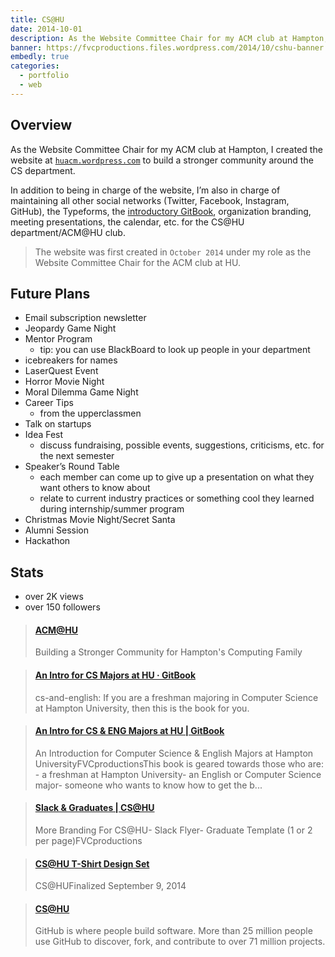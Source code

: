 ```yaml
---
title: CS@HU
date: 2014-10-01
description: As the Website Committee Chair for my ACM club at Hampton, I created the website at huacm.wordpress.com to build a stronger community around the CS department.
banner: https://fvcproductions.files.wordpress.com/2014/10/cshu-banner.jpg
embedly: true
categories:
  - portfolio
  - web
---
```


## Overview

As the Website Committee Chair for my ACM club at Hampton, I created the website at [`huacm.wordpress.com`](https://huacm.wordpress.com "CS@HU") to build a stronger community around the CS department.

In addition to being in charge of the website, I’m also in charge of maintaining all other social networks (Twitter, Facebook, Instagram, GitHub), the Typeforms, the [introductory GitBook](https://bit.ly/hu-book "GitBook"), organization branding, meeting presentations, the calendar, etc. for the CS@HU department/ACM@HU club.

> The website was first created in `October 2014` under my role as the Website Committee Chair for the ACM club at HU.

## Future Plans

* Email subscription newsletter
* Jeopardy Game Night
* Mentor Program
  * tip: you can use BlackBoard to look up people in your department
* icebreakers for names
* LaserQuest Event
* Horror Movie Night
* Moral Dilemma Game Night
* Career Tips
  * from the upperclassmen
* Talk on startups
* Idea Fest
  * discuss fundraising, possible events, suggestions, criticisms, etc. for the next semester
* Speaker’s Round Table
  * each member can come up to give up a presentation on what they want others to know about
  * relate to current industry practices or something cool they learned during internship/summer program
* Christmas Movie Night/Secret Santa
* Alumni Session
* Hackathon

## Stats

* over 2K views
* over 150 followers

<blockquote class="embedly-card"><h4><a href="https://huacm.wordpress.com">ACM@HU</a></h4><p>Building a Stronger Community for Hampton's Computing Family</p></blockquote>

<blockquote class="embedly-card"><h4><a href="https://bit.ly/hu-book">An Intro for CS Majors at HU · GitBook</a></h4><p>cs-and-english: If you are a freshman majoring in Computer Science at Hampton University, then this is the book for you.</p></blockquote>

<blockquote class="embedly-card"><h4><a href="https://www.behance.net/gallery/24431547/An-Intro-for-CS-ENG-Majors-at-HU-GitBook">An Intro for CS & ENG Majors at HU | GitBook</a></h4><p>An Introduction for Computer Science & English Majors at Hampton UniversityFVCproductionsThis book is geared towards those who are: - a freshman at Hampton University- an English or Computer Science major- someone who wants to know how to get the b...</p></blockquote>

<blockquote class="embedly-card"><h4><a href="https://www.behance.net/gallery/24432663/Slack-Graduates-CSHU">Slack & Graduates | CS@HU</a></h4><p>More Branding For CS@HU- Slack Flyer- Graduate Template (1 or 2 per page)FVCproductions</p></blockquote>

<blockquote class="embedly-card"><h4><a href="https://www.behance.net/gallery/19703011/CSHU-T-Shirt-Design-Set">CS@HU T-Shirt Design Set</a></h4><p>CS@HUFinalized September 9, 2014</p></blockquote>

<blockquote class="embedly-card"><h4><a href="https://github.com/CS-HU">CS@HU</a></h4><p>GitHub is where people build software. More than 25 million people use GitHub to discover, fork, and contribute to over 71 million projects.</p></blockquote>
